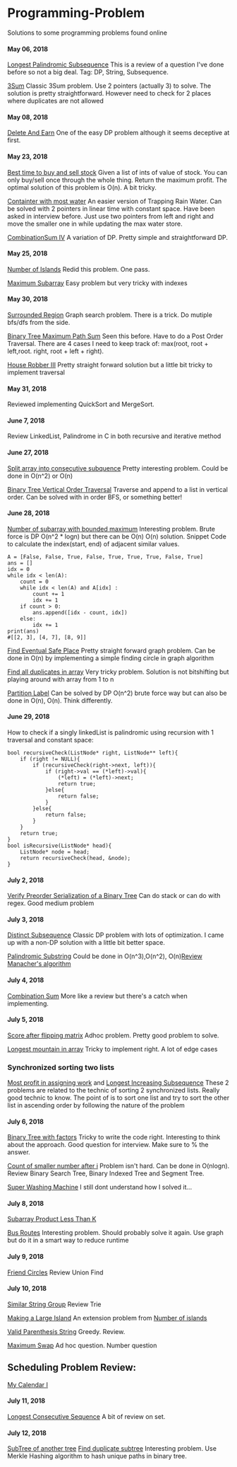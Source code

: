 # Programming-Problem

Solutions to some programming problems found online


#### May 06, 2018
[Longest Palindromic Subsequence](https://leetcode.com/problems/longest-palindromic-subsequence/description/)
This is a review of a question I've done before so not a big deal. 
Tag: DP, String, Subsequence.


[3Sum](https://fizzbuzzed.com/top-interview-questions-1/#twopointerm)
Classic 3Sum problem. Use 2 pointers (actually 3) to solve. The solution is pretty straightforward. However need to check for 2 places where duplicates are not allowed


#### May 08, 2018

[Delete And Earn](https://leetcode.com/problems/delete-and-earn/description/)
One of the easy DP problem although it seems deceptive at first. 

#### May 23, 2018

[Best time to buy and sell stock](https://leetcode.com/problems/best-time-to-buy-and-sell-stock/description/)
Given a list of ints of value of stock. You can only buy/sell once through the whole thing. Return the maximum profit.
The optimal solution of this problem is O(n). A bit tricky.

[Containter with most water](https://leetcode.com/problems/container-with-most-water/description/)
An easier version of Trapping Rain Water. Can be solved with 2 pointers in linear time with constant space. Have been asked in interview before.
Just use two pointers from left and right and move the smaller one in while updating the max water store.

[CombinationSum IV](https://leetcode.com/problems/combination-sum-iv/description/)
A variation of DP. Pretty simple and straightforward DP.

#### May 25, 2018

[Number of Islands](https://leetcode.com/problems/number-of-islands/description/)
Redid this problem. One pass.

[Maximum Subarray](https://leetcode.com/problems/maximum-subarray/description/)
Easy problem but very tricky with indexes

#### May 30, 2018

[Surrounded Region](https://leetcode.com/problems/surrounded-regions/description/)
Graph search problem. There is a trick. Do mutiple bfs/dfs from the side.

[Binary Tree Maximum Path Sum](https://leetcode.com/problems/binary-tree-maximum-path-sum/description/)
Seen this before. Have to do a Post Order Traversal. There are 4 cases I need to keep track of: max(root, root + left,root. right, root + left + right). 

[House Robber III](https://leetcode.com/problems/house-robber-iii/description/)
Pretty straight forward solution but a little bit tricky to implement traversal


#### May 31, 2018

Reviewed implementing QuickSort and MergeSort.

#### June 7, 2018
Review LinkedList, Palindrome in C in both recursive and iterative method

#### June 27, 2018
[Split array into consecutive subquence](https://leetcode.com/problems/split-array-into-consecutive-subsequences/description/)
Pretty interesting problem. Could be done in O(n^2) or O(n)

[Binary Tree Vertical Order Traversal](https://leetcode.com/problems/binary-tree-vertical-order-traversal/description/)
Traverse and append to a list in vertical order. Can be solved with in order BFS, or something better!

#### June 28, 2018
[Number of subarray with bounded maximum](https://leetcode.com/problems/number-of-subarrays-with-bounded-maximum/description/)
Interesting problem. Brute force is DP O(n^2  * logn) but there can be O(n) O(n) solution.
Snippet Code to calculate the index(start, end) of adjacent similar values.
```
A = [False, False, True, False, True, True, True, False, True]
ans = []
idx = 0
while idx < len(A):
    count = 0
    while idx < len(A) and A[idx] :
        count += 1
        idx += 1
    if count > 0:
        ans.append([idx - count, idx])
    else:
        idx += 1
print(ans)
#[[2, 3], [4, 7], [8, 9]]
```

[Find Eventual Safe Place](https://leetcode.com/problems/find-eventual-safe-states/description/)
Pretty straight forward graph problem. Can be done in O(n) by implementing a simple finding circle in graph algorithm

[Find all duplicates in array](https://leetcode.com/problems/find-all-duplicates-in-an-array/description/)
Very tricky problem. Solution is not bitshifting but playing around with array from 1 to n

[Partition Label](https://leetcode.com/problems/partition-labels/description/)
Can be solved by DP O(n^2) brute force way but can also be done in  O(n), O(n). Think differently.

#### June 29, 2018

How to check if a singly linkedList is palindromic using recursion with 1 traversal and constant space:

```
bool recursiveCheck(ListNode* right, ListNode** left){
	if (right != NULL){
		if (recursiveCheck(right->next, left)){
			if (right->val == (*left)->val){
				(*left) = (*left)->next;
				return true; 	
			}else{
				return false;
			}	
		}else{
			return false;
		}
	}
	return true;
}
bool isRecursive(ListNode* head){
	ListNode* node = head;
	return recursiveCheck(head, &node);
}
``` 

#### July 2, 2018

[Verify Preorder Serialization of a Binary Tree](https://leetcode.com/problems/verify-preorder-serialization-of-a-binary-tree/description/)
Can do stack or can do with regex. Good medium problem

#### July 3, 2018
[Distinct Subsequence](https://leetcode.com/problems/distinct-subsequences/description/)
Classic DP problem with lots of optimization. I came up with a non-DP solution with a little bit better space.

[Palindromic Substring](https://leetcode.com/problems/palindromic-substrings/description/)
Could be done in O(n^3),O(n^2), O(n)[Review Manacher's algorithm](https://www.youtube.com/watch?time_continue=894&v=nbTSfrEfo6M)

#### July 4, 2018
[Combination Sum](https://leetcode.com/problems/combination-sum/description/)
More like a review but there's a catch when implementing.

#### July 5, 2018
[Score after flipping matrix](https://leetcode.com/problems/score-after-flipping-matrix/description/)
Adhoc problem. Pretty good problem to solve.

[Longest mountain in array](https://leetcode.com/problems/longest-mountain-in-array/description/)
Tricky to implement right. A lot of edge cases

### Synchronized sorting two lists	 
[Most profit in assigning work](https://leetcode.com/problems/most-profit-assigning-work/description/) and
[Longest Increasing Subsequence](https://leetcode.com/problems/longest-increasing-subsequence/description/)
These 2 problems are related to the technic of sorting 2 synchronized lists. Really good technic to know.
The point of is to sort one list and try to sort the other list in ascending order by following the nature of the problem

#### July 6, 2018
[Binary Tree with factors](https://leetcode.com/problems/binary-trees-with-factors/description/)
Tricky to write the code right. Interesting to think about the approach. Good question for interview. Make sure to % the answer.

[Count of smaller number after i](https://leetcode.com/problems/count-of-smaller-numbers-after-self/description/)
Problem isn't hard. Can be done in O(nlogn). Review Binary Search Tree, Binary Indexed Tree and Segment Tree.

[Super Washing Machine](https://leetcode.com/problems/super-washing-machines/description/)
I still dont understand how I solved it...

#### July 8, 2018
[Subarray Product Less Than K](https://leetcode.com/problems/subarray-product-less-than-k/solution/)

[Bus Routes](https://leetcode.com/problems/bus-routes/description/)
Interesting problem. Should probably solve it again. Use graph but do it in a smart way to reduce runtime

#### July 9, 2018
[Friend Circles](https://leetcode.com/problems/friend-circles/description/)
Review Union Find

#### July 10, 2018
[Similar String Group](https://leetcode.com/problems/similar-string-groups/description/)
Review Trie

[Making a Large Island](https://leetcode.com/problems/making-a-large-island/description/)
An extension problem from [Number of islands](https://leetcode.com/problems/number-of-islands/description/)

[Valid Parenthesis String](https://leetcode.com/problems/valid-parenthesis-string/description/)
Greedy. Review.

[Maximum Swap](https://leetcode.com/problems/maximum-swap/description/)
Ad hoc question. Number question

## Scheduling Problem Review:
[My Calendar I](https://leetcode.com/problems/my-calendar-i/)

#### July 11, 2018
[Longest Consecutive Sequence](https://leetcode.com/problems/longest-consecutive-sequence/description/)
A bit of review on set.

#### July 12, 2018
[SubTree of another tree](https://leetcode.com/problems/subtree-of-another-tree/description/)
[Find duplicate subtree](https://leetcode.com/problems/find-duplicate-subtrees/description/)
Interesting problem. Use Merkle Hashing algorithm to hash unique paths in binary tree.
